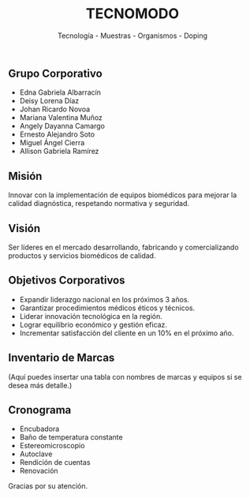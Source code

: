 <!DOCTYPE html>
<html lang="es">
<head>
  <meta charset="UTF-8">
  <meta name="viewport" content="width=device-width, initial-scale=1.0">
  <title>TECNOMODO</title>
  <link rel="stylesheet" href="styles.css">
</head>
<body>
  <header>
    <h1>TECNOMODO</h1>
    <p>Tecnología - Muestras - Organismos - Doping</p>
  </header>

  <section id="equipo">
    <h2>Grupo Corporativo</h2>
    <ul>
      <li>Edna Gabriela Albarracín</li>
      <li>Deisy Lorena Díaz</li>
      <li>Johan Ricardo Novoa</li>
      <li>Mariana Valentina Muñoz</li>
      <li>Angely Dayanna Camargo</li>
      <li>Ernesto Alejandro Soto</li>
      <li>Miguel Ángel Cierra</li>
      <li>Allison Gabriela Ramírez</li>
    </ul>
  </section>

  <section id="mision">
    <h2>Misión</h2>
    <p>Innovar con la implementación de equipos biomédicos para mejorar la calidad diagnóstica, respetando normativa y seguridad.</p>
  </section>

  <section id="vision">
    <h2>Visión</h2>
    <p>Ser líderes en el mercado desarrollando, fabricando y comercializando productos y servicios biomédicos de calidad.</p>
  </section>

  <section id="objetivos">
    <h2>Objetivos Corporativos</h2>
    <ul>
      <li>Expandir liderazgo nacional en los próximos 3 años.</li>
      <li>Garantizar procedimientos médicos éticos y técnicos.</li>
      <li>Liderar innovación tecnológica en la región.</li>
      <li>Lograr equilibrio económico y gestión eficaz.</li>
      <li>Incrementar satisfacción del cliente en un 10% en el próximo año.</li>
    </ul>
  </section>

  <section id="inventario">
    <h2>Inventario de Marcas</h2>
    <p>(Aquí puedes insertar una tabla con nombres de marcas y equipos si se desea más detalle.)</p>
  </section>

  <section id="cronograma">
    <h2>Cronograma</h2>
    <ul>
      <li>Encubadora</li>
      <li>Baño de temperatura constante</li>
      <li>Estereomicroscopio</li>
      <li>Autoclave</li>
      <li>Rendición de cuentas</li>
      <li>Renovación</li>
    </ul>
  </section>

  <footer>
    <p>Gracias por su atención.</p>
  </footer>
</body>
</html>
